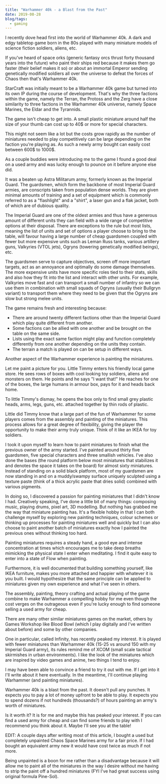 ```yaml
---
title: "Warhammer 40k - a Blast from the Past"
date: 2019-08-28
blog/tags:
  - gaming
---
```


I recently dove head first into the world of Warhammer 40k. A dark and edgy
tabletop game born in the 80s played with many miniature models of science
fiction soldiers, aliens, etc.

If you've heard of space orks (generic fantasy orcs thrust forty thousand years
into the future) who paint their ships red because it makes them go faster
(their belief makes it so) or about an immortal Emperor sending genetically
modified soldiers all over the universe to defeat the forces of Chaos then
that's Warhammer 40k.

StarCraft was initially meant to be a Warhammer 40k game but turned into its own
IP during the course of development. That's why the three factions within the
game, namely the Terran, the Protoss and the Zerg have a close similarity to
three factions in the Warhammer 40k universe, namely Space Marines, the Eldar
and the Tyrannids.

The game isn't cheap to get into. A small plastic miniature around half the size
of your thumb can cost up to 40$ or more for special characters.

This might not seem like a lot but the costs grow rapidly as the number of
miniatures needed to play competitively can be large depending on the faction
you're playing as. As such a newly army bought can easily cost between 600$ to
1000$.

As a couple buddies were introducing me to the game I found a good deal on a
used army and was lucky enough to pounce on it before anyone else did.

It was a beaten up Astra Militarum army, formerly known as the Imperial Guard.
The guardsmen, which form the backbone of most Imperial Guard armies, are
conscripts taken from population dense worlds. They are given minimal amounts of
training and a set of equipment which is commonly referred to as a "flashlight"
and a "shirt", a laser gun and a flak jacket, both of which are of dubious
quality.

The Imperial Guard are one of the oldest armies and thus have a generous amount
of different units they can field with a wide range of competitive options at
their disposal. There are exceptions to the rule but most lists, meaning the
list of units and set of options a player choose to bring to the table, will
favour having a large number of cheap guardsmen coupled with fewer but more
expensive units such as Leman Russ tanks, various artillery guns, Valkyries
(VTOL jets), Ogryns (towering genetically modified beings), etc.

The guardsmen serve to capture objectives, screen off more important targets,
act as an annoyance and optimally do some damage themselves. The more expensive
units have more specific roles tied to their stats, skills and also how they fit
into the list and interact with other units. For example, Valkyries move fast
and can transport a small number of infantry so we can use them in combination
with small squads of Ogryns (usually their Bullgryn variant) to transport them
where they need to be given that the Ogryns are slow but strong melee units.

The game remains fresh and interesting because:

- There are around twenty different factions other than the Imperial Guard which
  play quite different from another.
- Some factions can be allied with one another and be brought on the table on
  the same side.
- Lists using the exact same faction might play and function completely
  differently from one another depending on the units they contain.
- The terrain a match is played on can be setup in different ways.

Another aspect of the Warhammer experience is painting the miniatures.

Let me paint a picture for you. Little Timmy enters his friendly local game
store. He sees rows of boxes with cool looking toy soldiers, aliens and monsters
on them. He points and he says "I want that!" He reaches for one of the boxes,
the large humans in armour box, pays for it and heads back home.

To little Timmy's dismay, he opens the box only to find small grey plastic
heads, arms, legs, guns, etc. attached together by thin rods of plastic.

Little did Timmy know that a large part of the fun of Warhammer for some players
comes from the assembly and painting of the miniatures. This process allows for
a great degree of flexibility, giving the player the opportunity to make their
army truly unique. Think of it like an IKEA for toy soldiers.

I took it upon myself to learn how to paint miniatures to finish what the
previous owner of the army started. I've painted around thirty five guardsmen,
five special characters and three smallish vehicles. I've also done the bases
(the round platform below most miniatures that stabilizes it and denotes the
space it takes on the board) for almost sixty miniatures. Instead of standing on
a solid black platform, most of my guardsmen are now standing in and on a
muddy/swampy surface uniquely sculpted using a texture paste (think of a thick
acrylic paste that dries solid) combined with various pigments.

In doing so, I discovered a passion for painting miniatures that I didn't know I
had. Creatively speaking, I've done a little bit of many things: composing
music, playing drums, pixel art, 3D modelling. But nothing has grabbed me the
way that miniature painting has. It's a flexible hobby in that I can both
challenge myself by exploring new painting techniques, colour schemes or
thinking up processes for painting miniatures well and quickly but I can also
choose to paint another batch of miniatures exactly how I painted the previous
ones without thinking too hard.

Painting miniatures requires a steady hand, a good eye and intense concentration
at times which encourages me to take deep breaths mimicking the physical state I
enter when meditating. I find it quite easy to enter into a state of Flow when
painting.

Furthermore, it is well documented that building something yourself, like IKEA
furniture, makes you more attached and happier with whatever it is you built. I
would hypothesize that the same principle can be applied to miniatures given my
own experience and what I've seen in others.

The assembly, painting, theory crafting and actual playing of the game combine
to make Warhammer a compelling hobby for me even though the cost verges on the
outrageous even if you're lucky enough to find someone selling a used army for
cheap.

There are many other similar miniatures games on the market, others by Games
Workshop like Blood Bowl (which I play digitally and I've written about before)
and some by other companies.

One in particular, called Infinity, has recently peaked my interest. It is
played with fewer miniatures than Warhammer 40k (15-25 vs around 150 with my
Imperial Guard army), its rules remind me of XCOM (small scale tactical
skirmishes in urban environments). I like the look of the miniatures which are
inspired by video games and anime, two things I tend to enjoy.

I may have been able to convince a friend to try it out with me. If I get into
it I'll write about it here eventually. In the meantime, I'll continue playing
Warhammer (and painting miniatures).

Warhammer 40k is a blast from the past. It doesn't pull any punches. It expects
you to pay a lot of money upfront to be able to play. It expects you to spend
dozens if not hundreds (thousands?) of hours painting an army's worth of
miniatures.

Is it worth it? It is for me and maybe this has peaked your interest. If you can
find a used army for cheap and can find some friends to play with I recommend
you think about it. Maybe I'll see you at the table!

EDIT: A couple days after writing most of this article, I bought a used but
completely unpainted Chaos Space Marines army for a fair price. If I had bought
an equivalent army new it would have cost twice as much if not more.

Being unpainted is a boon for me rather than a disadvantage because it will
allow me to paint all of the miniatures in the way I desire without me having to
strip the paint off a hundred miniatures (FYI I've had great success using
original formula Pine-Sol).
